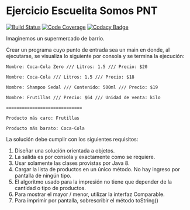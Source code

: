 # Ejercicio Escuelita Somos PNT
[![Build Status](https://travis-ci.com/LeandroAntunez/supermercado.svg?branch=master)](https://travis-ci.com/LeandroAntunez/supermercado)
[![Code Coverage](https://codecov.io/gh/LeandroAntunez/supermercado/coverage.svg)](https://codecov.io/gh/LeandroAntunez/supermercado)
[![Codacy Badge](https://api.codacy.com/project/badge/Grade/ab6ed243ca3e4083aa2bc874e791bbb1)](https://www.codacy.com/app/LeandroAntunez/supermercado?utm_source=github.com&amp;utm_medium=referral&amp;utm_content=LeandroAntunez/supermercado&amp;utm_campaign=Badge_Grade)

Imaginemos un supermercado de barrio.

Crear un programa cuyo punto de entrada sea un main en donde, al ejecutarse, se visualiza lo siguiente por consola y se termina la ejecución:
````
Nombre: Coca-Cola Zero /// Litros: 1.5 /// Precio: $20

Nombre: Coca-Cola /// Litros: 1.5 /// Precio: $18

Nombre: Shampoo Sedal /// Contenido: 500ml /// Precio: $19

Nombre: Frutillas /// Precio: $64 /// Unidad de venta: kilo

=============================

Producto más caro: Frutillas

Producto más barato: Coca-Cola
````
La solución debe cumplir con los siguientes requisitos:

1. Diseñar una solución orientada a objetos.
2. La salida es por consola y exactamente como se requiere.
3. Usar solamente las clases provistas por Java 8.
4. Cargar la lista de productos en un único método. No hay ingreso por pantalla de ningún tipo.
5. El algoritmo usado para la impresión no tiene que depender de la cantidad o tipo de productos.
6. Para mostrar el mayor / menor, utilizar la interfaz Comparable.
7. Para imprimir por pantalla, sobrescribir el método toString()
